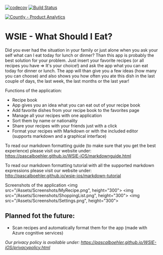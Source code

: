 [![codecov](https://codecov.io/gh/pascalboehler/WSIE-iOS/branch/master/graph/badge.svg)](https://codecov.io/gh/pascalboehler/WSIE-iOS) [![Build Status](https://travis-ci.org/pascalboehler/WSIE-iOS.svg?branch=master)](https://travis-ci.org/pascalboehler/WSIE-iOS)

<a href="https://count.ly/f/badge" rel="nofollow"><img style="width:145px;height:60px" src="https://count.ly/badges/dark.svg" alt="Countly - Product Analytics" /></a>

# WSIE - What Should I Eat?

Did you ever had the situation in your family or just alone when you ask your self what can I eat today for lunch or dinner? Than this app is probably the best solution for your problem. Just insert your favorite recipes (or all recipes you have => It's your choice!) and ask the app what you can eat today for dinner or lunch. The app will than give you a few ideas (how many you can choose) and also shows you how often you ate this dish in the last couple of days, the last week, the last months or the last year!

Functions of the application:
* Recipe book
* App gives you an idea what you can eat out of your recipe book
* Add favorite dishes from your recipe book to the favorites page
* Manage all your recipes with one application
* Sort them by name or nationality
* Share your recipes with your friends just with a click
* Format your recipes with Markdown or with the included editor (supports markdown and a graphical interface)

To read our markdown formatting guide (to make sure that you get the best experience) please visit our website under: https://pascalboehler.github.io/WSIE-iOS/markdownguide.html

To read our markdown formatting tutorial with all the supported markdown expressions please visit our website under: http://pascalboehler.github.io/wsie-ios/markdown-tutorial

Screenshots of the application
<img src="/Assets/Screenshots/MyRecipe.png", height="300"> <img src="/Assets/Screenshots/ShoppingList.png", height="300"> <img src="/Assets/Screenshots/Settings.png", height="300">
## Planned fot the future:
* Scan recipes and automatically format them for the app (made with Azure cognitive services)

*Our privacy policy is available under: https://pascalboehler.github.io/WSIE-iOS/privacypolicy.html*
